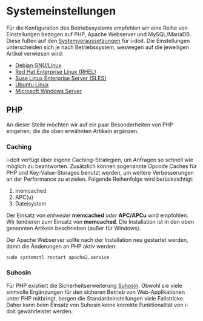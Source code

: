 # Systemeinstellungen
Für die Konfiguration des Betriebssystems empfehlen wir eine Reihe von Einstellungen bezogen auf PHP, Apache Webserver und MySQL/MariaDB. Diese fußen auf den [Systemvoraussetzungen](/display/de/Systemvoraussetzungen) für i-doit. Die Einstellungen unterscheiden sich je nach Betriebssystem, weswegen auf die jeweiligen Artikel verwiesen wird:

*   [Debian GNU/Linux](debian.md)
*   [Red Hat Enterprise Linux (RHEL)](red-hat-enterprise-linux/index.md)
*   [Suse Linux Enterprise Server (SLES)](suse-linux-enterprise-server.md)
*   [Ubuntu Linux](ubuntu-linux/index.md)
*   [Microsoft Windows Server](microsoft-windows-server.md)

PHP
---

An dieser Stelle möchten wir auf ein paar Besonderheiten von PHP eingehen, die die oben erwähnten Artikeln ergänzen.

### Caching

i-doit verfügt über eigene Caching-Strategien, um Anfragen so schnell wie möglich zu beantworten. Zusätzlich können sogenannte Opcode Caches für PHP und Key-Value-Storages benutzt werden, um weitere Verbesserungen an der Performance zu erzielen. Folgende Reihenfolge wird berücksichtigt:

1.  memcached
2.  APC(u)
3.  Dateisystem

Der Einsatz von _entweder_ **memcached** _oder_ **APC/APCu** wird empfohlen. Wir tendieren zum Einsatz von **memcached**. Die Installation ist in den oben genannten Artikeln beschrieben (außer für Windows).

Der Apache Webserver sollte nach der Installation neu gestartet werden, damit die Änderungen an PHP aktiv werden:

    sudo systemctl restart apache2.service

### Suhosin

Für PHP existiert die Sicherheitserweiterung [Suhosin](https://suhosin.org/). Obwohl sie viele sinnvolle Ergänzungen für den sicheren Betrieb von Web-Applikationen unter PHP mitbringt, bergen die Standardeinstellungen viele Fallstricke. Daher kann beim Einsatz von Suhosin keine korrekte Funktionalität von i-doit gewährleistet werden.